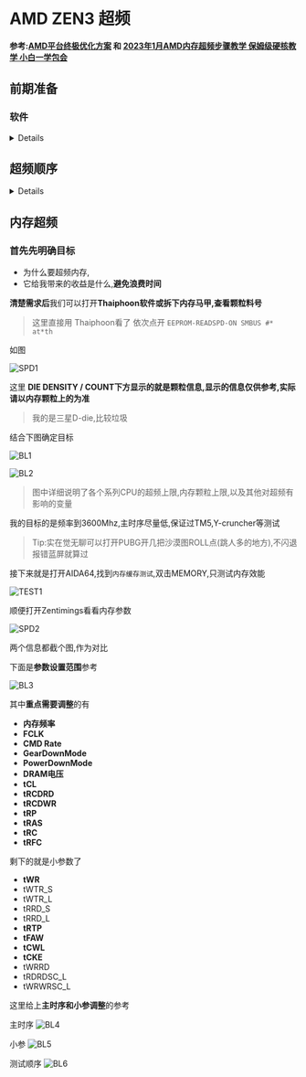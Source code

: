 # AMD ZEN3 超频

**参考:[AMD平台终极优化方案](https://www.bilibili.com/video/av1904151444/) 和 [2023年1月AMD内存超频步骤教学 保姆级硬核教学 小白一学包会](https://www.bilibili.com/video/av905669110/)**


## 前期准备

### 软件

<details>

- HWINFO(最全的传感器)
- AIDA64(光线追踪64压测,单烤FPU,CPU内存效能测试)
- CPU-Z(CPU相关参数，简易测分)
- Thaiphoon(看内存颗粒参数,不够准)
- Zentimings(看内存参数)
- TestMem5(内存压测)
- [Cinebench R15](https://wwlw.lanzouj.com/iHvrO1ks16tg)(模拟渲染测试)
- [y-cruncher](http://numberworld.org/y-cruncher/#Download)(VT3,FFT)
- P95(历久的CPU压测软件)

> 除Cinebench R15,y-cruncher外，其他都可以在[图吧工具箱](https://www.tbtool.cn/)内找到


</details>

## 超频顺序

<details>

**内存--->CPU**

</details>

## 内存超频

### 首先先明确目标
- 为什么要超频内存,
- 它给我带来的收益是什么,**避免浪费时间**

**清楚需求后**我们可以打开**Thaiphoon软件或拆下内存马甲,查看颗粒料号**

> 这里直接用 Thaiphoon看了
> 依次点开 `EEPROM-READSPD-ON SMBUS #* at*th`

如图

![SPD1](./img/2.png)

这里 **DIE DENSITY / COUNT下方显示的就是颗粒信息,显示的信息仅供参考,实际请以内存颗粒上的为准**

> 我的是三星D-die,比较垃圾


结合下图确定目标

![BL1](./img/1.png)

![BL2](./img/3.png)

> 图中详细说明了各个系列CPU的超频上限,内存颗粒上限,以及其他对超频有影响的变量

我的目标的是频率到3600Mhz,主时序尽量低,保证过TM5,Y-cruncher等测试

> Tip:实在觉无聊可以打开PUBG开几把沙漠图ROLL点(跳人多的地方),不闪退报错蓝屏就算过

接下来就是打开AIDA64,找到`内存缓存测试`,双击MEMORY,只测试内存效能

![TEST1]()

顺便打开Zentimings看看内存参数

![SPD2](./img/7.png)

两个信息都截个图,作为对比

下面是**参数设置范围**参考

![BL3](./img/4.png)

其中**重点需要调整**的有

- **内存频率**
- **FCLK**
- **CMD Rate**
- **GearDownMode**
- **PowerDownMode**
- **DRAM电压**
- **tCL**
- **tRCDRD**
- **tRCDWR**
- **tRP**
- **tRAS**
- **tRC**
- **tRFC**

剩下的就是小参数了

- **tWR**
- tWTR_S
- tWTR_L
- tRRD_S
- tRRD_L
- **tRTP**
- **tFAW**
- **tCWL**
- **tCKE**
- tWRRD
- tRDRDSC_L
- tWRWRSC_L

这里给上**主时序和小参调整**的参考

主时序
![BL4](./img/5.png)

小参
![BL5](./img/6.png)

测试顺序
![BL6](./img/8.png)



